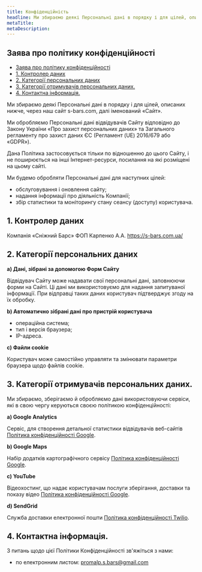 ```yaml
---
title: Конфіденційність 
headline: Ми збираємо деякі Персональні дані в порядку і для цілей, описаних нижче, через наш сайт s-bars.com, далі іменований «Сайт».
metaTitle: 
metaDescription: 
---
```


## Заява про політику конфіденційності

- [Заява про політику конфіденційності](#заява-про-політику-конфіденційності)
- [1\. Контролер даних](#1-контролер-даних)
- [2\. Категорії персональних даних](#2-категорії-персональних-даних)
- [3\. Категорії отримувачів персональних даних.](#3-категорії-отримувачів-персональних-даних)
- [4\. Контактна інформація.](#4-контактна-інформація)

Ми збираємо деякі Персональні дані в порядку і для цілей, описаних нижче, через наш сайт s-bars.com, далі іменований «Сайт».

Ми обробляємо Персональні дані відвідувачів Сайту відповідно до Закону України «Про захист персональних даних» та Загального регламенту про захист даних ЄС (Регламент (UE) 2016/679 або «GDPR»).

Дана Політика застосовується тільки по відношенню до цього Сайту, і не поширюється на інші Інтернет-ресурси, посилання на які розміщені на цьому сайті.

Ми будемо обробляти Персональні дані для наступних цілей:

- обслуговування і оновлення сайту;
- надання інформації про діяльність Компанії;
- збір статистики та моніторингу стану сеансу (доступу) користувача.

## 1\. Контролер даних

Компанія «Сніжний Барс»
ФОП Карпенко А.А.
https://s-bars.com.ua/ 

## 2\. Категорії персональних даних 

**a) Дані, зібрані за допомогою Форм Сайту**

Відвідувач Сайту може надавати свої персональні дані, заповнюючи форми на Сайті. Ці дані ми використовуємо для надання запитуваної інформації. При відправці таких даних користувач підтверджує згоду на їх обробку.

**b) Автоматично зібрані дані про пристрій користувача**

- операційна система;
- тип і версія браузера;
- IP-адреса.

**c) Файли cookie**

Користувач може самостійно управляти та змінювати параметри браузера щодо файлів cookie. 

## 3\. Категорії отримувачів персональних даних.

Ми збираємо, зберігаємо й обробляємо дані використовуючи сервіси, які в свою чергу керуються своєю політикою конфіденційності:  

**a) Google Analytics**

Сервіс, для створення детальної статистики відвідувачів веб-сайтів [Політика конфіденційності Google](https://policies.google.com/privacy).  

**b) Google Maps**

Набір додатків картографічного сервісу [Політика конфіденційності Google](https://policies.google.com/privacy).  

**c) YouTube**

Відеохостинг, що надає користувачам послуги зберігання, доставки та показу відео [Політика конфіденційності Google](https://policies.google.com/privacy).

**d) SendGrid**

Служба доставки електронної пошти [Політика конфіденційності Twilio]( https://www.twilio.com/legal/privacy).

## 4\. Контактна інформація.

З питань щодо цієї Політики Конфіденційності зв'яжіться з нами:

- по електронним листом: [promalp.s.bars@gmail.com](mailto:promalp.s.bars@gmail.com)
